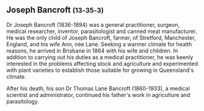 ## Joseph Bancroft <small>(13‑35‑3)</small>

Dr Joseph Bancroft (1836-1894) was a general practitioner, surgeon, medical researcher, inventor, parasitologist and canned meat manufacturer. He was the only child of Joseph Bancroft, farmer, of Stretford, Manchester, England, and his wife Ann, née Lane. Seeking a warmer climate for health reasons, he arrived in Brisbane in 1864 with his wife and children. In addition to carrying out his duties as a medical practitioner, he was keenly interested in the problems affecting stock and agriculture and experimented with plant varieties to establish those suitable for growing in Queensland's climate. 

After his death, his son Dr Thomas Lane Bancroft (1860-1933), a medical scientist and administrator, continued his father's work in agriculture and parasitology. 
